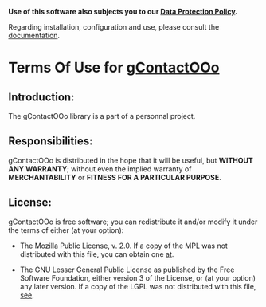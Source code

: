 **Use of this software also subjects you to our [Data Protection Policy](https://prrvchr.github.io/gContactOOo/gContactOOo/registration/PrivacyPolicy_en).**

Regarding installation, configuration and use, please consult the [documentation](https://prrvchr.github.io/gContactOOo/).

# Terms Of Use for [gContactOOo](https://github.com/prrvchr/gContactOOo)

## Introduction:

The gContactOOo library is a part of a personnal project.

## Responsibilities:

gContactOOo is distributed in the hope that it will be useful, but **WITHOUT ANY WARRANTY**; without even the implied warranty of **MERCHANTABILITY** or **FITNESS FOR A PARTICULAR PURPOSE**.

## License:

gContactOOo is free software; you can redistribute it and/or modify it under the terms of either (at your option):

- The Mozilla Public License, v. 2.0. If a copy of the MPL was not distributed with this file, you can obtain one [at](http://mozilla.org/MPL/2.0/).

- The GNU Lesser General Public License as published by the Free Software Foundation, either version 3 of the License, or (at your option) any later version. If a copy of the LGPL was not distributed with this file, [see](http://www.gnu.org/licenses/).

